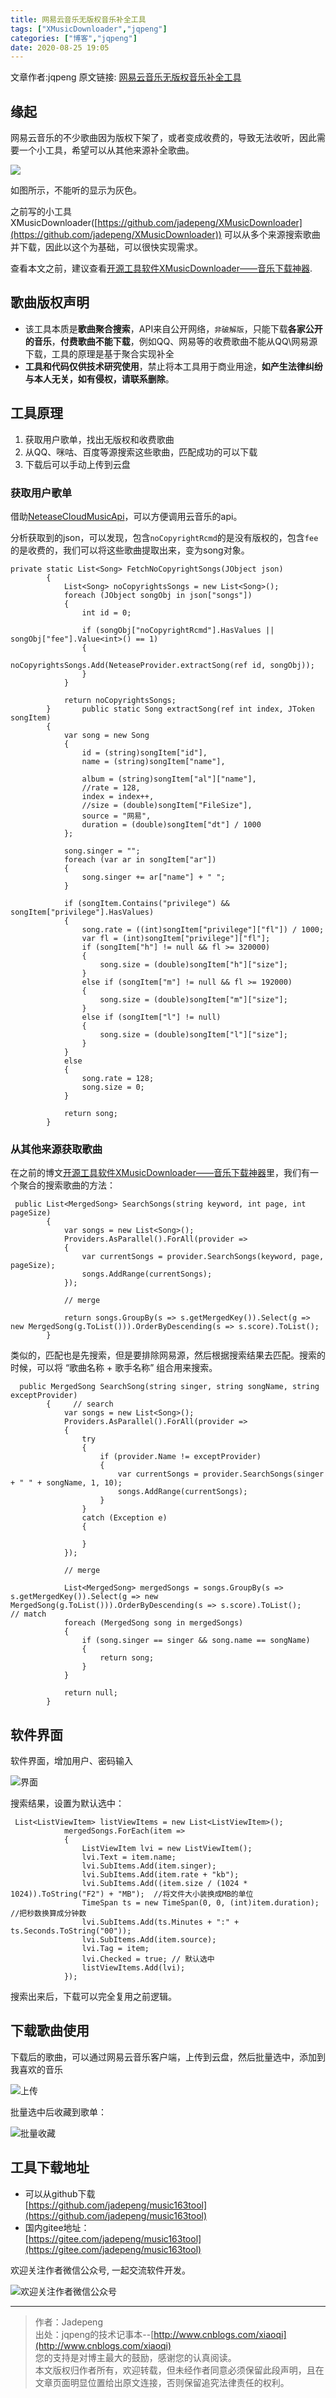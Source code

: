 ```yaml
---
title: 网易云音乐无版权音乐补全工具
tags: ["XMusicDownloader","jqpeng"]
categories: ["博客","jqpeng"]
date: 2020-08-25 19:05
---
```

文章作者:jqpeng
原文链接: [网易云音乐无版权音乐补全工具](https://www.cnblogs.com/xiaoqi/p/music163tool.html)

## 缘起

网易云音乐的不少歌曲因为版权下架了，或者变成收费的，导致无法收听，因此需要一个小工具，希望可以从其他来源补全歌曲。

![](https://gitee.com/jadepeng/pic/raw/master/pic/2020/8/25/1598352099450.png)

如图所示，不能听的显示为灰色。

之前写的小工具XMusicDownloader([https://github.com/jadepeng/XMusicDownloader](https://github.com/jadepeng/XMusicDownloader)) 可以从多个来源搜索歌曲并下载，因此以这个为基础，可以很快实现需求。

查看本文之前，建议查看[开源工具软件XMusicDownloader——音乐下载神器](https://www.cnblogs.com/xiaoqi/p/xmusicdownloader.html#4277262913).

## 歌曲版权声明

- 该工具本质是**歌曲聚合搜索**，API来自公开网络，`非破解版`，只能下载**各家公开的音乐**，**付费歌曲不能下载**，例如QQ、网易等的收费歌曲不能从QQ\网易源下载，工具的原理是基于聚合实现补全
- **工具和代码仅供技术研究使用**，禁止将本工具用于商业用途，**如产生法律纠纷与本人无关，如有侵权，请联系删除**。


## 工具原理

1. 获取用户歌单，找出无版权和收费歌曲
2. 从QQ、咪咕、百度等源搜索这些歌曲，匹配成功的可以下载
3. 下载后可以手动上传到云盘


### 获取用户歌单

借助[NeteaseCloudMusicApi](https://github.com/wwh1004/NeteaseCloudMusicApi)，可以方便调用云音乐的api。

分析获取到的json，可以发现，包含`noCopyrightRcmd`的是没有版权的，包含`fee`的是收费的，我们可以将这些歌曲提取出来，变为song对象。


    private static List<Song> FetchNoCopyrightSongs(JObject json)
            {
                List<Song> noCopyrightsSongs = new List<Song>();
                foreach (JObject songObj in json["songs"])
                {
                    int id = 0;
                   
                    if (songObj["noCopyrightRcmd"].HasValues || songObj["fee"].Value<int>() == 1)
                    {
                        noCopyrightsSongs.Add(NeteaseProvider.extractSong(ref id, songObj));
                    }
                }
    
                return noCopyrightsSongs;
            }		public static Song extractSong(ref int index, JToken songItem)
            {
                var song = new Song
                {
                    id = (string)songItem["id"],
                    name = (string)songItem["name"],
    
                    album = (string)songItem["al"]["name"],
                    //rate = 128,
                    index = index++,
                    //size = (double)songItem["FileSize"],
                    source = "网易",
                    duration = (double)songItem["dt"] / 1000
                };
    
                song.singer = "";
                foreach (var ar in songItem["ar"])
                {
                    song.singer += ar["name"] + " ";
                }
    
                if (songItem.Contains("privilege") && songItem["privilege"].HasValues)
                {
                    song.rate = ((int)songItem["privilege"]["fl"]) / 1000;
                    var fl = (int)songItem["privilege"]["fl"];
                    if (songItem["h"] != null && fl >= 320000)
                    {
                        song.size = (double)songItem["h"]["size"];
                    }
                    else if (songItem["m"] != null && fl >= 192000)
                    {
                        song.size = (double)songItem["m"]["size"];
                    }
                    else if (songItem["l"] != null)
                    {
                        song.size = (double)songItem["l"]["size"];
                    }
                }
                else
                {
                    song.rate = 128;
                    song.size = 0;
                }
    
                return song;
            }


### 从其他来源获取歌曲

在之前的博文[开源工具软件XMusicDownloader——音乐下载神器](https://www.cnblogs.com/xiaoqi/p/xmusicdownloader.html#4277262913)里，我们有一个聚合的搜索歌曲的方法：


     public List<MergedSong> SearchSongs(string keyword, int page, int pageSize)
            {
                var songs = new List<Song>();
                Providers.AsParallel().ForAll(provider =>
                {
                    var currentSongs = provider.SearchSongs(keyword, page, pageSize);
                    songs.AddRange(currentSongs);
                });
    
                // merge
    
                return songs.GroupBy(s => s.getMergedKey()).Select(g => new MergedSong(g.ToList())).OrderByDescending(s => s.score).ToList();
            }


类似的，匹配也是先搜索，但是要排除网易源，然后根据搜索结果去匹配。搜索的时候，可以将 “歌曲名称 + 歌手名称” 组合用来搜索。


      public MergedSong SearchSong(string singer, string songName, string exceptProvider)
            {	  // search
                var songs = new List<Song>();
                Providers.AsParallel().ForAll(provider =>
                {
                    try
                    {
                        if (provider.Name != exceptProvider)
                        {
                            var currentSongs = provider.SearchSongs(singer + " " + songName, 1, 10);
                            songs.AddRange(currentSongs);
                        }
                    }
                    catch (Exception e)
                    {
    
                    }
                });
    
                // merge
    
                List<MergedSong> mergedSongs = songs.GroupBy(s => s.getMergedKey()).Select(g => new MergedSong(g.ToList())).OrderByDescending(s => s.score).ToList();		 // match
                foreach (MergedSong song in mergedSongs)
                {
                    if (song.singer == singer && song.name == songName)
                    {
                        return song;
                    }
                }
    
                return null;
            }


## 软件界面

软件界面，增加用户、密码输入

![界面](https://gitee.com/jadepeng/pic/raw/master/pic/2020/8/25/1598352954630.png)

搜索结果，设置为默认选中：


     List<ListViewItem> listViewItems = new List<ListViewItem>();
                mergedSongs.ForEach(item =>
                {
                    ListViewItem lvi = new ListViewItem();
                    lvi.Text = item.name;
                    lvi.SubItems.Add(item.singer);
                    lvi.SubItems.Add(item.rate + "kb");
                    lvi.SubItems.Add((item.size / (1024 * 1024)).ToString("F2") + "MB");  //将文件大小装换成MB的单位
                    TimeSpan ts = new TimeSpan(0, 0, (int)item.duration); //把秒数换算成分钟数
                    lvi.SubItems.Add(ts.Minutes + ":" + ts.Seconds.ToString("00"));
                    lvi.SubItems.Add(item.source);
                    lvi.Tag = item;
                    lvi.Checked = true; // 默认选中
                    listViewItems.Add(lvi);
                });


搜索出来后，下载可以完全复用之前逻辑。

## 下载歌曲使用

下载后的歌曲，可以通过网易云音乐客户端，上传到云盘，然后批量选中，添加到我喜欢的音乐

![上传](https://gitee.com/jadepeng/pic/raw/master/pic/2020/8/25/1598353051852.png)

批量选中后收藏到歌单：

![批量收藏](https://gitee.com/jadepeng/pic/raw/master/pic/2020/8/25/1598353082913.png)

## 工具下载地址

- 可以从github下载  
[https://github.com/jadepeng/music163tool](https://github.com/jadepeng/music163tool)
- 国内gitee地址：  
[https://gitee.com/jadepeng/music163tool](https://gitee.com/jadepeng/music163tool)


欢迎关注作者微信公众号, 一起交流软件开发。

![欢迎关注作者微信公众号](https://img2020.cnblogs.com/blog/38465/202101/38465-20210118185019928-1475690632.png)

* * *


> 作者：Jadepeng  
>  出处：jqpeng的技术记事本--[http://www.cnblogs.com/xiaoqi](http://www.cnblogs.com/xiaoqi)  
>  您的支持是对博主最大的鼓励，感谢您的认真阅读。  
>  本文版权归作者所有，欢迎转载，但未经作者同意必须保留此段声明，且在文章页面明显位置给出原文连接，否则保留追究法律责任的权利。


